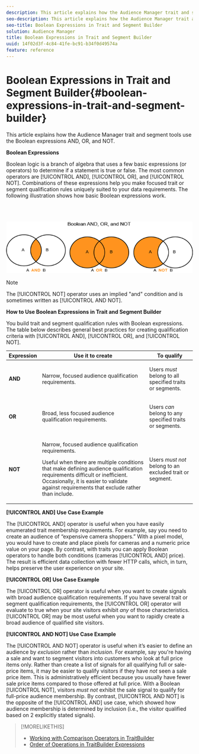 ```yaml
---
description: This article explains how the Audience Manager trait and segment tools use the Boolean expressions AND, OR, and NOT.
seo-description: This article explains how the Audience Manager trait and segment tools use the Boolean expressions AND, OR, and NOT.
seo-title: Boolean Expressions in Trait and Segment Builder
solution: Audience Manager
title: Boolean Expressions in Trait and Segment Builder
uuid: 14f02d3f-4c84-41fe-bc91-b34f0d49574a
feature: reference
---
```


# Boolean Expressions in Trait and Segment Builder{#boolean-expressions-in-trait-and-segment-builder}

This article explains how the Audience Manager trait and segment tools use the Boolean expressions AND, OR, and NOT.

<!-- 

c_tb_boolean.xml

 -->

**Boolean Expressions**

Boolean logic is a branch of algebra that uses a few basic expressions (or operators) to determine if a statement is true or false. The most common operators are [!UICONTROL AND], [!UICONTROL OR], and [!UICONTROL NOT]. Combinations of these expressions help you make focused trait or segment qualification rules uniquely suited to your data requirements. The following illustration shows how basic Boolean expressions work.

<br>&nbsp;

![](assets/BooleanOverview_small.png)

>[!NOTE]
>
>The [!UICONTROL NOT] operator uses an implied "and" condition and is sometimes written as [!UICONTROL AND NOT].

**How to Use Boolean Expressions in Trait and Segment Builder**

You build trait and segment qualification rules with Boolean expressions. The table below describes general best practices for creating qualification criteria with [!UICONTROL AND], [!UICONTROL OR], and [!UICONTROL NOT].  

<table id="table_C762872C98F54C4A86A2F1C840A86657"> 
 <thead> 
  <tr> 
   <th colname="col1" class="entry"> Expression </th> 
   <th colname="col2" class="entry"> Use it to create </th> 
   <th colname="col3" class="entry"> To qualify </th> 
  </tr>
 </thead>
 <tbody> 
  <tr> 
   <td colname="col1"> <p><b><span class="wintitle"> AND</span></b> </p> </td> 
   <td colname="col2"> <p>Narrow, focused audience qualification requirements. </p> </td> 
   <td colname="col3"> <p>Users <i>must</i> belong to all specified traits or segments. </p> </td> 
  </tr> 
  <tr> 
   <td colname="col1"> <p><b><span class="wintitle"> OR</span></b> </p> </td> 
   <td colname="col2"> <p>Broad, less focused audience qualification requirements. </p> </td> 
   <td colname="col3"> <p>Users <i>can</i> belong to any specified traits or segments. </p> </td> 
  </tr> 
  <tr> 
   <td colname="col1"> <p><b><span class="wintitle"> NOT</span></b> </p> </td> 
   <td colname="col2"> <p>Narrow, focused audience qualification requirements. </p> <p>Useful when there are multiple conditions that make defining audience qualification requirements difficult or inefficient. Occasionally, it is easier to validate against requirements that exclude rather than include. </p> </td> 
   <td colname="col3"> <p>Users <i>must not</i> belong to an excluded trait or segment. </p> </td> 
  </tr> 
 </tbody> 
</table>

**[!UICONTROL AND] Use Case Example**

The [!UICONTROL AND] operator is useful when you have easily enumerated trait membership requirements. For example, say you need to create an audience of “expensive camera shoppers.” With a pixel model, you would have to create and place pixels for cameras and a numeric price value on your page. By contrast, with traits you can apply Boolean operators to handle both conditions (cameras [!UICONTROL AND] price). The result is efficient data collection with fewer HTTP calls, which, in turn, helps preserve the user experience on your site.

**[!UICONTROL OR] Use Case Example**

The [!UICONTROL OR] operator is useful when you want to create signals with broad audience qualification requirements. If you have several trait or segment qualification requirements, the [!UICONTROL OR] operator will evaluate to true when your site visitors exhibit *any* of those characteristics. [!UICONTROL OR] may be most useful when you want to rapidly create a broad audience of qualified site visitors.

**[!UICONTROL AND NOT] Use Case Example**

The [!UICONTROL AND NOT] operator is useful when it’s easier to define an audience by *exclusion* rather than *inclusion*. For example, say you're having a sale and want to segment visitors into customers who look at full price items only. Rather than create a list of signals for all qualifying full or sale-price items, it may be easier to qualify visitors if they have *not* seen a sale price item. This is administratively efficient because you usually have fewer sale price items compared to those offered at full price. With a Boolean [!UICONTROL NOT], visitors *must not* exhibit the sale signal to qualify for full-price audience membership. By contrast, [!UICONTROL AND NOT] is the opposite of the [!UICONTROL AND] use case, which showed how audience membership is determined by inclusion (i.e., the visitor qualified based on 2 explicitly stated signals). 

>[!MORELIKETHIS]
>
>* [Working with Comparison Operators in TraitBuilder](../features/traits/trait-comparison-operators.md)
>* [Order of Operations in TraitBuilder Expressions](../features/traits/trait-operator-precedence.md)
